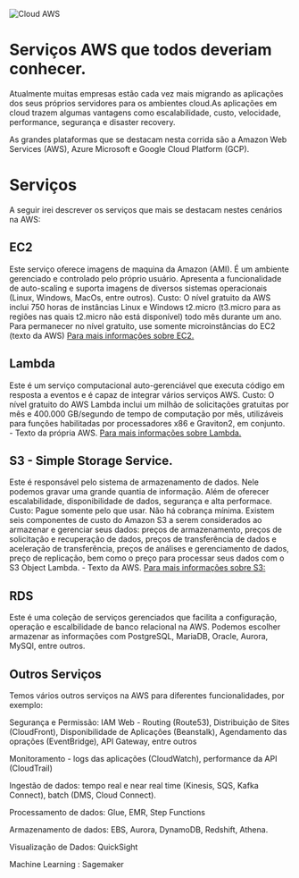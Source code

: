
![Cloud AWS](https://cloudcomputinggate.com/wp-content/uploads/2022/03/AWS-Cloud-Foundation.jpg)
# Serviços AWS que todos deveriam conhecer.

Atualmente muitas empresas estão cada vez mais migrando as aplicações dos seus próprios servidores para os ambientes cloud.As aplicações em cloud trazem algumas vantagens como escalabilidade, custo, velocidade,  performance, segurança e disaster recovery.

As grandes plataformas que se destacam nesta corrida são a Amazon Web Services (AWS), Azure Microsoft e Google Cloud Platform (GCP).

# Serviços
A seguir irei descrever os serviços que mais se destacam nestes cenários na AWS:

## EC2
Este serviço oferece imagens de maquina da Amazon (AMI). É um ambiente gerenciado e controlado pelo próprio usuário. Apresenta a funcionalidade de auto-scaling e suporta imagens de diversos sistemas operacionais (Linux, Windows, MacOs, entre outros). 
Custo: O nível gratuito da AWS inclui 750 horas de instâncias Linux e Windows t2.micro (t3.micro para as regiões nas quais t2.micro não está disponível) todo mês durante um ano. Para permanecer no nível gratuito, use somente microinstâncias do EC2 (texto da AWS)
[Para mais informações sobre EC2.](https://aws.amazon.com/pt/ec2/features/) 


## Lambda
Este é um serviço computacional auto-gerenciável que executa código em resposta a eventos e é capaz de integrar vários serviços AWS.
Custo: O nível gratuito do AWS Lambda inclui um milhão de solicitações gratuitas por mês e 400.000 GB/segundo de tempo de computação por mês, utilizáveis para funções habilitadas por processadores x86 e Graviton2, em conjunto. - Texto da própria AWS.
[Para mais informações sobre Lambda.](https://aws.amazon.com/pt/lambda/features/)


## S3 - Simple Storage Service.
Este é responsável pelo sistema de armazenamento de dados. Nele podemos gravar uma grande quantia de informação. Além de oferecer escalabilidade, disponibilidade de dados, segurança e alta performace. 
Custo: Pague somente pelo que usar. Não há cobrança mínima. Existem seis componentes de custo do Amazon S3 a serem considerados ao armazenar e gerenciar seus dados: preços de armazenamento, preços de solicitação e recuperação de dados, preços de transferência de dados e aceleração de transferência, preços de análises e gerenciamento de dados, preço de replicação, bem como o preço para processar seus dados com o S3 Object Lambda. - Texto da AWS.
[Para mais informações sobre S3:](https://aws.amazon.com/pt/s3/features/)

## RDS 
Este é uma coleção de serviços gerenciados que facilita a configuração, operação e escalbilidade de banco relacional na AWS. Podemos escolher armazenar as informações com PostgreSQL, MariaDB, Oracle, Aurora, MySQl, entre outros.

## Outros Serviços
Temos vários outros serviços na AWS para diferentes funcionalidades, por exemplo: 

Segurança e Permissão: IAM
Web - Routing (Route53), Distribuição de Sites (CloudFront), Disponibilidade de Aplicações (Beanstalk), Agendamento das oprações (EventBridge), API Gateway, entre outros

Monitoramento - logs das aplicações (CloudWatch), performance da API (CloudTrail) 

Ingestão de dados: tempo real e near real time (Kinesis, SQS, Kafka Connect), batch (DMS, Cloud Connect).

Processamento de dados: Glue, EMR, Step Functions

Armazenamento de dados: EBS, Aurora, DynamoDB, Redshift, Athena.

Visualização de Dados: QuickSight

Machine Learning : Sagemaker